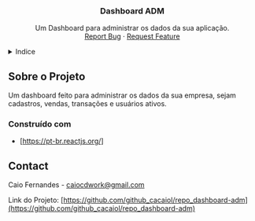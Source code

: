 
<div align="center">
  <a href="https://github.com/github_cacaiol/repo_dashboard-adm">
  </a>

<h3 align="center">Dashboard ADM</h3>

  <p align="center">
    Um Dashboard para administrar os dados da sua aplicação.
    <br />
    <a href="https://github.com/github_cacaiol/issues">Report Bug</a>
    ·
    <a href="https://github.com/github_cacaiol/repo_dashboard-adm/issues">Request Feature</a>
  </p>
</div>


<!-- TABLE OF CONTENTS -->
<details>
  <summary>Indice</summary>
  <ol>
    <li>
      <a href="#sobre-o-projeto">Sobre o Projeto</a>
    <li><a href="#construído-com">Construído com</a></li>
    </li>
    <li><a href="#contact">Contato</a></li>
  </ol>
</details>


<!-- ABOUT THE PROJECT -->
## Sobre o Projeto


Um dashboard feito para administrar os dados da sua empresa, sejam cadastros, vendas, transações e usuários ativos.

### Construído com

* [https://pt-br.reactjs.org/]

## Contact

Caio Fernandes - caiocdwork@gmail.com

Link do Projeto: [https://github.com/github_cacaiol/repo_dashboard-adm](https://github.com/github_cacaiol/repo_dashboard-adm)


